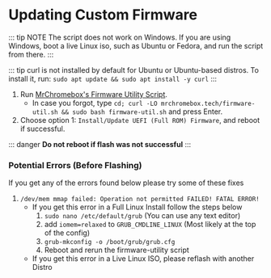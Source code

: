# Updating Custom Firmware

::: tip NOTE
The script does not work on Windows. If you are using Windows, boot a live Linux iso, such as Ubuntu or Fedora, and run the script from there.
:::

::: tip
curl is not installed by default for Ubuntu or Ubuntu-based distros. To install it, run: `sudo apt update && sudo apt install -y curl`
:::
   
1. Run [MrChromebox's Firmware Utility Script](https://mrchromebox.tech/#fwscript).
   * In case you forgot, type `cd; curl -LO mrchromebox.tech/firmware-util.sh && sudo bash firmware-util.sh` and press Enter.
2. Choose option 1: `Install/Update UEFI (Full ROM) Firmware`, and reboot if successful.

::: danger
**Do not reboot if flash was not successful**
:::

### Potential Errors (Before Flashing)
If you get any of the errors found below please try some of these fixes

1. `/dev/mem mmap failed: Operation not permitted
FAILED!
FATAL ERROR!`
   * If you get this error in a Full Linux Install follow the steps below
      1. `sudo nano /etc/default/grub` (You can use any text editor)
      2. add `iomem=relaxed` to `GRUB_CMDLINE_LINUX` (Most likely at the top of the config)
      3. `grub-mkconfig -o /boot/grub/grub.cfg`
      4. Reboot and rerun the firmware-utility script
   * If you get this error in a Live Linux ISO, please reflash with another Distro

